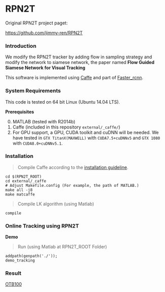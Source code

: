 # RPN2T
Original RPN2T project paget: <br>

https://github.com/jimmy-ren/RPN2T

### Introduction
We modify the RPN2T tracker by adding flow in sampling strategy and modify the network to siamese network, the paper named **Flow Guided Siamese Network for Visual Tracking**

This software is implemented using [Caffe](https://github.com/BVLC/caffe/) and part of [Faster_rcnn](https://github.com/ShaoqingRen/faster_rcnn).

### System Requirements

This code is tested on 64 bit Linux (Ubuntu 14.04 LTS).

**Prerequisites**     
      
  0. MATLAB (tested with R2014b)  
  0. Caffe (included in this repository `external/_caffe/`)   
  0. For GPU support, a GPU, CUDA toolkit and cuDNN will be needed. We have tested in `GTX TitanX(MAXWELL)` with `CUDA7.5+cuDNNv5` and `GTX 1080` with `CUDA8.0+cuDNNv5.1`.

### Installation

  > Compile Caffe according to the [installation guideline](http://caffe.berkeleyvision.org/installation.html).  
  ```shell  
  cd $(RPN2T_ROOT)
  cd external/_caffe
  # Adjust Makefile.config (For example, the path of MATLAB.)
  make all -j8
  make matcaffe
  ```  
  > Compile LK algorithm (using Matlab)
  ```
  compile
  ```
### Online Tracking using RPN2T

**Demo**
  > Run (using Matlab at RPN2T_ROOT Folder) 
  ```
  addpath(genpath('./'));
  demo_tracking
  ```

### Result 

[OTB100](https://drive.google.com/open?id=1t7r2NB1EdPgzLVtKfCASDRnke9Ro9He-)
